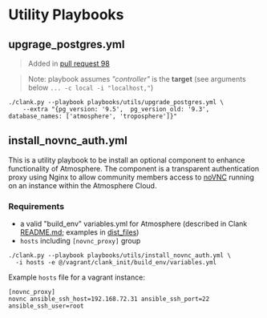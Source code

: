 # Utility Playbooks

## upgrage_postgres.yml

> Added in [pull request 98](https://github.com/CyVerse/clank/pull/98)

> Note: playbook assumes _"controller"_ is the **target** (see arguments below `... -c local -i "localhost,"`)

```
./clank.py --playbook playbooks/utils/upgrade_postgres.yml \
    --extra "{pg_version: '9.5',  pg_version_old: '9.3', database_names: ['atmosphere', 'troposphere']}"
```


## install_novnc_auth.yml

This is a utility playbook to be install an optional component to enhance functionality of Atmosphere. The component is a transparent authentication proxy using Nginx to allow community members access to [noVNC](https://kanaka.github.io/noVNC/) running on an instance within the Atmosphere Cloud. 

### Requirements

- a valid "build_env" variables.yml for Atmosphere (described in Clank [README.md](https://github.com/CyVerse/clank#list-of-files-needed-before-hand); examples in [dist_files](https://github.com/CyVerse/clank/blob/master/dist_files/variables.yml.dist))
- `hosts` including `[novnc_proxy]` group

```
./clank.py --playbook playbooks/utils/install_novnc_auth.yml \
  -i hosts -e @/vagrant/clank_init/build_env/variables.yml
```

Example `hosts` file for a vagrant instance:
```
[novnc_proxy]
novnc ansible_ssh_host=192.168.72.31 ansible_ssh_port=22 ansible_ssh_user=root
```
